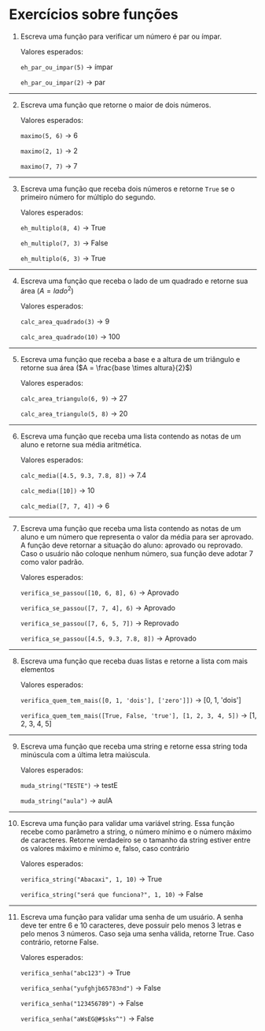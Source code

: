 # Exercícios sobre funções

1. Escreva uma função para verificar um número é par ou ímpar.

    Valores esperados:

    ```eh_par_ou_impar(5)``` $\rightarrow$ ímpar

    ```eh_par_ou_impar(2)``` $\rightarrow$ par

---

2. Escreva uma função que retorne o maior de dois números.

    Valores esperados:

    ```maximo(5, 6)``` $\rightarrow$ 6

    ```maximo(2, 1)``` $\rightarrow$ 2

    ```maximo(7, 7)``` $\rightarrow$ 7

---

3. Escreva uma função que receba dois números e retorne ```True``` se o primeiro número for múltiplo do segundo.

    Valores esperados:

    ```eh_multiplo(8, 4)``` $\rightarrow$ True

    ```eh_multiplo(7, 3)``` $\rightarrow$ False

    ```eh_multiplo(6, 3)``` $\rightarrow$ True

---

4. Escreva uma função que receba o lado de um quadrado e retorne sua área ($A = lado^2$)

    Valores esperados:

    ```calc_area_quadrado(3)``` $\rightarrow$ 9

    ```calc_area_quadrado(10)``` $\rightarrow$ 100

---

5. Escreva uma função que receba a base e a altura de um triângulo e retorne sua área ($A = \frac{base \times altura}{2}$)

    Valores esperados:

    ```calc_area_triangulo(6, 9)``` $\rightarrow$ 27

    ```calc_area_triangulo(5, 8)``` $\rightarrow$ 20

---

6. Escreva uma função que receba uma lista contendo as notas de um aluno e retorne sua média aritmética.

    Valores esperados:

    ```calc_media([4.5, 9.3, 7.8, 8])``` $\rightarrow$ 7.4

    ```calc_media([10])``` $\rightarrow$ 10

    ```calc_media([7, 7, 4])``` $\rightarrow$ 6

---

7. Escreva uma função que receba uma lista contendo as notas de um aluno e um número que representa o valor da média para ser aprovado. A função deve retornar a situação do aluno: aprovado ou reprovado. Caso o usuário não coloque nenhum número, sua função deve adotar 7 como valor padrão.

    Valores esperados:

    ```verifica_se_passou([10, 6, 8], 6)``` $\rightarrow$ Aprovado

    ```verifica_se_passou([7, 7, 4], 6)``` $\rightarrow$ Aprovado

    ```verifica_se_passou([7, 6, 5, 7])``` $\rightarrow$ Reprovado

    ```verifica_se_passou([4.5, 9.3, 7.8, 8])``` $\rightarrow$ Aprovado    

---

8. Escreva uma função que receba duas listas e retorne a lista com mais elementos

    Valores esperados:

    ```verifica_quem_tem_mais([0, 1, 'dois'], ['zero']])``` $\rightarrow$ [0, 1, 'dois']

    ```verifica_quem_tem_mais([True, False, 'true'], [1, 2, 3, 4, 5])``` $\rightarrow$ [1, 2, 3, 4, 5]

---

9. Escreva uma função que receba uma string e retorne essa string toda minúscula com a última letra maiúscula.

    Valores esperados:

    ```muda_string("TESTE")``` $\rightarrow$ testE

    ```muda_string("aula")``` $\rightarrow$ aulA

---

10. Escreva uma função para validar uma variável string. Essa função recebe como parâmetro a string, o número mínimo e o número máximo de caracteres. Retorne verdadeiro se o tamanho da string estiver entre os valores máximo e mínimo e, falso, caso contrário

    Valores esperados:

    ```verifica_string("Abacaxi", 1, 10)``` $\rightarrow$ True

    ```verifica_string("será que funciona?", 1, 10)``` $\rightarrow$ False

---

11. Escreva uma função para validar uma senha de um usuário. A senha deve ter entre 6 e 10 caracteres, deve possuir pelo menos 3 letras e pelo menos 3 números. Caso seja uma senha válida, retorne True. Caso contrário, retorne False.

    Valores esperados:

    ```verifica_senha("abc123")``` $\rightarrow$ True

    ```verifica_senha("yufghjb65783nd")``` $\rightarrow$ False

    ```verifica_senha("123456789")``` $\rightarrow$ False

    ```verifica_senha("aWsEG@#$sks^")``` $\rightarrow$ False